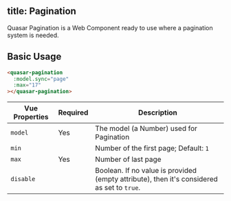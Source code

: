 title: Pagination
---
Quasar Pagination is a Web Component ready to use where a pagination system is needed.

<input type="hidden" data-fullpage-demo="web-components/pagination">

## Basic Usage

``` html
<quasar-pagination
  :model.sync="page"
  :max="17"
></quasar-pagination>
```

| Vue Properties | Required | Description |
| --- | --- | --- |
| `model` | Yes | The model (a Number) used for Pagination |
| `min` | | Number of the first page; Default: `1` |
| `max` | Yes | Number of last page |
| `disable` | | Boolean. If no value is provided (empty attribute), then it's considered as set to `true`. |
